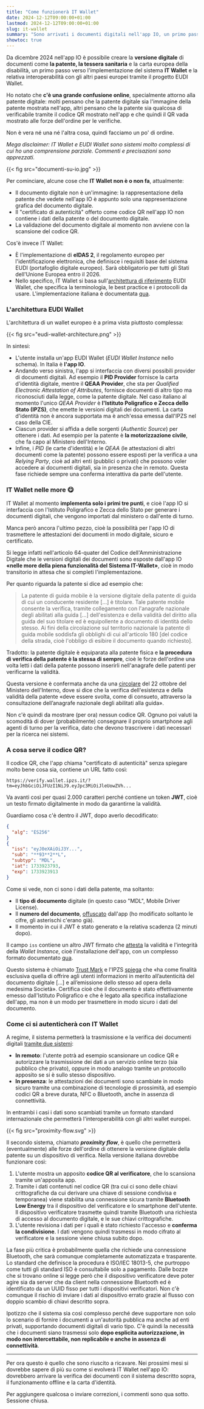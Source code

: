 ```yaml
---
title: "Come funzionerà IT Wallet"
date: 2024-12-12T09:00:00+01:00
lastmod: 2024-12-12T09:00:00+01:00
slug: it-wallet
summary: "Sono arrivati i documenti digitali nell'app IO, un primo passo verso IT Wallet e l'interoperabilità con EUDI Wallet."
showtoc: true
---
```


Da dicembre 2024 nell'app IO è possibile creare la **versione digitale** di documenti come **la patente, la tessera sanitaria** e la carta europea della disabilità, un primo passo verso l'implementazione del sistema **IT Wallet** e la relativa interoperabilità con gli altri paesi europei tramite il progetto EUDI Wallet.

Ho notato che **c'è una grande confusione online**, specialmente attorno alla patente digitale: molti pensano che la patente digitale sia l'immagine della patente mostrata nell'app, altri pensano che la patente sia qualcosa di verificabile tramite il codice QR mostrato nell'app e che quindi il QR vada mostrato alle forze dell'ordine per le verifiche.

Non è vera né una né l'altra cosa, quindi facciamo un po' di ordine.

*Mega disclaimer: IT Wallet e EUDI Wallet sono sistemi molto complessi di cui ho una comprensione parziale. Commenti e precisazioni sono apprezzati.*

{{< fig src="documenti-su-io.jpg" >}}

Per cominciare, alcune cose che **IT Wallet non è o non fa**, attualmente:

- Il documento digitale non è un'immagine: la rappresentazione della patente che vedete nell'app IO è appunto solo una rappresentazione grafica del documento digitale.
- Il "certificato di autenticità" offerto come codice QR nell'app IO non contiene i dati della patente o del documento digitale.
- La validazione del documento digitale al momento non avviene con la scansione del codice QR.

Cos'è invece IT Wallet:

- È l'implementazione di **eIDAS 2**, il regolamento europeo per l'identificazione elettronica, che definisce i requisiti base del sistema EUDI (portafoglio digitale europeo). Sarà obbligatorio per tutti gli Stati dell'Unione Europea entro il 2026.
- Nello specifico, IT Wallet si basa sull'[architettura di riferimento](https://eu-digital-identity-wallet.github.io/eudi-doc-architecture-and-reference-framework/1.4.0/arf/) EUDI Wallet, che specifica la terminologia, le best practice e i protocolli da usare. L'implementazione italiana è documentata [qua](https://italia.github.io/eudi-wallet-it-docs/versione-corrente/en/index.html).

### L'architettura EUDI Wallet

L'architettura di un wallet europeo è a prima vista piuttosto complessa:

{{< fig src="eudi-wallet-architecture.png" >}}

In sintesi:

- L'utente installa un'app EUDI Wallet (*EUDI Wallet Instance* nello schema). In Italia è **l'app IO**.
- Andando verso sinistra, l'app si interfaccia con diversi possibili provider di documenti digitali. Ad esempio il **PID Provider** fornisce la carta d'identità digitale, mentre il **QEAA Provider**, che sta per *Qualified Electronic Attestation of Attributes*, fornisce documenti di altro tipo ma riconosciuti dalla legge, come la patente digitale. Nel caso italiano al momento l'unico *QEAA Provider* è **l'Istituto Poligrafico e Zecca dello Stato (IPZS)**, che emette le versioni digitali dei documenti. La carta d'identità non è ancora supportata ma è anch'essa emessa dall'IPZS nel caso della CIE.
- Ciascun provider si affida a delle sorgenti (*Authentic Source*) per ottenere i dati. Ad esempio per la patente è **la motorizzazione civile**, che fa capo al Ministero dell'Interno.
- Infine, i *PID* (le carte d'identità) e le *QEAA* (le attestazioni di altri documenti come la patente) possono essere esposti per la verifica a una *Relying Party*, cioè ad altri enti (pubblici o privati) che possono voler accedere ai documenti digitali, sia in presenza che in remoto. Questa fase richiede sempre una conferma interattiva da parte dell'utente.

### IT Wallet nelle more 😋

IT Wallet al momento **implementa solo i primi tre punti**, e cioè l'app IO si interfaccia con l'Istituto Poligrafico e Zecca dello Stato per generare i documenti digitali, che vengono importati dal ministero o dall'ente di turno.

Manca però ancora l'ultimo pezzo, cioè la possibilità per l'app IO di trasmettere le attestazioni dei documenti in modo digitale, sicuro e certificato.

Si legge infatti nell'articolo 64-quater del Codice dell'Amministrazione Digitale che le versioni digitali dei documenti sono esposte dall'app IO **«nelle more della piena funzionalità del Sistema IT-Wallet»**, cioè in modo transitorio in attesa che si completi l'implementazione.

Per quanto riguarda la patente si dice ad esempio che:

> La patente di guida mobile è la versione digitale della patente di guida di cui un conducente residente [...] è titolare. Tale patente mobile consente la verifica, tramite collegamento con l'anagrafe nazionale degli abilitati alla guida [...] dell'esistenza e della validità del diritto alla guida del suo titolare ed è equipollente a documento di identità dello stesso. Ai fini della circolazione sul territorio nazionale la patente di guida mobile soddisfa gli obblighi di cui all'articolo 180 [del codice della strada, cioè l'obbligo di esibire il documento quando richiesto].

Tradotto: la patente digitale è equiparata alla patente fisica e **la procedura di verifica della patente è la stessa di sempre**, cioè le forze dell'ordine una volta letti i dati della patente possono inserirli nell'anagrafe delle patenti per verificarne la validità.

Questa versione è confermata anche da una [circolare](http://www.patente.it/normativa/circolare-22-10-2024-n-32079-sistema-it-wallet?idc=4909) del 22 ottobre del Ministero dell'Interno, dove si dice che la verifica dell'esistenza e della validità della patente «deve essere svolta, come di consueto, attraverso la consultazione dell’anagrafe nazionale degli abilitati alla guida».

Non c'è quindi da mostrare (per ora) nessun codice QR. Ognuno poi valuti la scomodità di dover (probabilmente) consegnare il proprio smartphone agli agenti di turno per la verifica, dato che devono trascrivere i dati necessari per la ricerca nei sistemi.

### A cosa serve il codice QR?

Il codice QR, che l'app chiama "certificato di autenticità" senza spiegare molto bene cosa sia, contiene un URL fatto così:

```http
https://verify.wallet.ipzs.it/?tm=eyJhbGciOiJFUzI1NiJ9.eyJpc3MiOiJleUowZVh...
```

Va avanti così per quasi 2.000 caratteri perché contiene un token **JWT**, cioè un testo firmato digitalmente in modo da garantirne la validità.

Guardiamo cosa c'è dentro il JWT, dopo averlo decodificato:

```json
{
  "alg": "ES256"
}
{
  "iss": "eyJ0eXAiOiJ3Y...",
  "sub": "**93**2**L",
  "subtyp": "MDL",
  "iat": 1733923793,
  "exp": 1733923913
}
```

Come si vede, non ci sono i dati della patente, ma soltanto:

- Il **tipo di documento** digitale (in questo caso "MDL", Mobile Driver License).
- Il **numero del documento**, [offuscato](https://github.com/pagopa/io-react-native-wallet/blob/3d801ea6162aab4d06510c56eb42d0113be42a15/src/utils/string.ts) dall'app (ho modificato soltanto le cifre, gli asterischi c'erano già).
- Il momento in cui il JWT è stato generato e la relativa scadenza (2 minuti dopo).

Il campo `iss` contiene un altro JWT firmato che [attesta](https://github.com/pagopa/io-react-native-wallet/blob/3d801ea6162aab4d06510c56eb42d0113be42a15/src/credential/trustmark/get-credential-trustmark.ts#L103) la validità e l'integrità della *Wallet Instance*, cioè l'installazione dell'app, con un complesso formato documentato [qua](https://italia.github.io/eudi-wallet-it-docs/versione-corrente/en/wallet-attestation.html).

Questo sistema è chiamato [Trust Mark](https://github.com/pagopa/io-react-native-wallet/tree/3d801ea6162aab4d06510c56eb42d0113be42a15/src/credential/trustmark) e l'IPZS [spiega](https://verify.wallet.ipzs.it/condizioni_generali.html) che «ha come finalità esclusiva quella di offrire agli utenti informazioni in merito all’autenticità del documento digitale [...] e all’emissione dello stesso ad opera della medesima Società». Certifica cioè che il documento è stato effettivamente emesso dall'Istituto Poligrafico e che è legato alla specifica installazione dell'app, ma non è un modo per trasmettere in modo sicuro i dati del documento.

### Come ci si autenticherà con IT Wallet

A regime, il sistema permetterà la trasmissione e la verifica dei documenti digitali [tramite due sistemi](https://italia.github.io/eudi-wallet-it-docs/versione-corrente/en/relying-party-solution.html):

- **In remoto**: l'utente potrà ad esempio scansionare un codice QR e autorizzare la trasmissione dei dati a un servizio online terzo (sia pubblico che privato), oppure in modo analogo tramite un protocollo apposito se si è sullo stesso dispositivo.
- **In presenza**: le attestazioni dei documenti sono scambiate in modo sicuro tramite una combinazione di tecnologie di prossimità, ad esempio codici QR a breve durata, NFC o Bluetooth, anche in assenza di connettività.

In entrambi i casi i dati sono scambiati tramite un formato standard internazionale che permetterà l'interoperabilità con gli altri wallet europei.

{{< fig src="proximity-flow.svg" >}}

Il secondo sistema, chiamato ***proximity flow***, è quello che permetterà (eventualmente) alle forze dell'ordine di ottenere la versione digitale della patente su un dispositivo di verifica. Nella versione italiana dovrebbe funzionare così:

1. L'utente mostra un apposito **codice QR al verificatore**, che lo scansiona tramite un'apposita app.
2. Tramite i dati contenuti nel codice QR (tra cui ci sono delle chiavi crittografiche da cui derivare una chiave di sessione condivisa e temporanea) viene stabilita una connessione sicura tramite **Bluetooth Low Energy** tra il dispositivo del verificatore e lo smartphone dell'utente. Il dispositivo verificatore trasmette quindi tramite Bluetooth una richiesta di accesso al documento digitale, e le sue chiavi crittografiche.
3. L'utente revisiona i dati per i quali è stato richiesto l'accesso e **conferma la condivisione**. I dati vengono quindi trasmessi in modo cifrato al verificatore e la sessione viene chiusa subito dopo.

La fase più critica è probabilmente quella che richiede una connessione Bluetooth, che sarà comunque completamente automatizzata e trasparente. Lo standard che definisce la procedura è ISO/IEC 18013-5, che purtroppo come tutti gli standard ISO è consultabile solo a pagamento. Dalle bozze che si trovano online si legge però che il dispositivo verificatore deve poter agire sia da server che da client nella connessione Bluetooth ed è identificato da un UUID fisso per tutti i dispositivi verificatori. Non c'è comunque il rischio di inviare i dati al dispositivo errato grazie al flusso con doppio scambio di chiavi descritto sopra.

Ipotizzo che il sistema sia così complesso perché deve supportare non solo lo scenario di fornire i documenti a un'autorità pubblica ma anche ad enti privati, supportando documenti digitali di vario tipo. C'è quindi la necessità che i documenti siano trasmessi solo **dopo esplicita autorizzazione, in modo non intercettabile, non replicabile e anche in assenza di connettività**.

---

Per ora questo è quello che sono riuscito a ricavare. Nei prossimi mesi si dovrebbe sapere di più su come si evolverà IT Wallet nell'app IO: dovrebbero arrivare la verifica dei documenti con il sistema descritto sopra, il funzionamento offline e la carta d'identità.

Per aggiungere qualcosa o inviare correzioni, i commenti sono qua sotto. Sessione chiusa.
